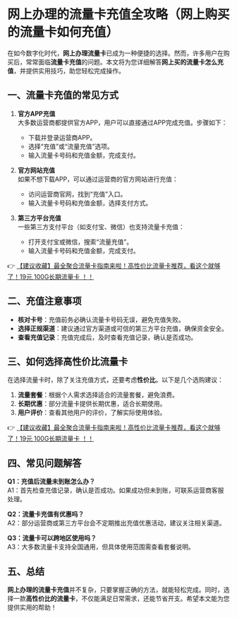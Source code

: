 # 网上办理的流量卡充值全攻略（网上购买的流量卡如何充值）

在如今数字化时代，**网上办理流量卡**已成为一种便捷的选择。然而，许多用户在购买后，常常面临**流量卡充值**的问题。本文将为您详细解答**网上买的流量卡怎么充值**，并提供实用技巧，助您轻松完成操作。

## 一、流量卡充值的常见方式

1. **官方APP充值**  
   大多数运营商都提供官方APP，用户可以直接通过APP完成充值。步骤如下：  
   - 下载并登录运营商APP。  
   - 选择“充值”或“流量充值”选项。  
   - 输入流量卡号码和充值金额，完成支付。

2. **官方网站充值**  
   如果不想下载APP，可以通过运营商的官方网站进行充值：  
   - 访问运营商官网，找到“充值”入口。  
   - 输入流量卡号码和充值金额，选择支付方式。

3. **第三方平台充值**  
   一些第三方支付平台（如支付宝、微信）也支持流量卡充值：  
   - 打开支付宝或微信，搜索“流量充值”。  
   - 输入流量卡号码和充值金额，完成支付。

👉 [【建议收藏】最全聚合流量卡指南来啦！高性价比流量卡推荐，看这个就够了！19元 100G长期流量卡 ！！](https://bit.ly/Liuliangka)

## 二、充值注意事项

- **核对卡号**：充值前务必确认流量卡号码无误，避免充值失败。  
- **选择正规渠道**：建议通过官方渠道或可信的第三方平台充值，确保资金安全。  
- **查看充值记录**：充值完成后，及时查看充值记录，确认是否成功。

## 三、如何选择高性价比流量卡

在选择流量卡时，除了关注充值方式，还要考虑**性价比**。以下是几个选购建议：  
1. **流量套餐**：根据个人需求选择适合的流量套餐，避免浪费。  
2. **长期优惠**：部分流量卡提供长期优惠，适合长期使用。  
3. **用户评价**：查看其他用户的评价，了解实际使用体验。

👉 [【建议收藏】最全聚合流量卡指南来啦！高性价比流量卡推荐，看这个就够了！19元 100G长期流量卡 ！！](https://bit.ly/Liuliangka)

## 四、常见问题解答

**Q1：充值后流量未到账怎么办？**  
A1：首先检查充值记录，确认是否成功。如果成功但未到账，可联系运营商客服处理。

**Q2：流量卡充值有优惠吗？**  
A2：部分运营商或第三方平台会不定期推出充值优惠活动，建议关注相关渠道。

**Q3：流量卡可以跨地区使用吗？**  
A3：大多数流量卡支持全国通用，但具体使用范围需查看套餐说明。

## 五、总结

**网上办理的流量卡充值**并不复杂，只要掌握正确的方法，就能轻松完成。同时，选择一款**高性价比的流量卡**，不仅能满足日常需求，还能节省开支。希望本文能为您提供实用的帮助！